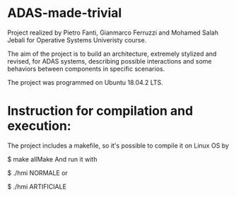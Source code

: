# ADAS-made-trivial

Project realized by Pietro Fanti, Gianmarco Ferruzzi and Mohamed Salah Jebali for Operative Systems Univeristy course.

The aim of the project is to build an architecture, extremely stylized and revised, for ADAS systems, describing possible interactions and some behaviors between components in specific scenarios.

The project was programmed on Ubuntu 18.04.2 LTS.

# Instruction for compilation and execution: 

The project includes a makefile, so it's possible to compile it on Linux OS by

$ make allMake
And run it with

$ ./hmi NORMALE
or

$ ./hmi ARTIFICIALE

